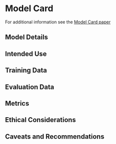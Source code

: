 # Model Card

For additional information see the [Model Card paper](https://arxiv.org/pdf/1810.03993.pdf)

## Model Details    

## Intended Use

## Training Data

## Evaluation Data

## Metrics

## Ethical Considerations

## Caveats and Recommendations
